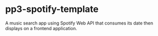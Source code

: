 # pp3-spotify-template
A music search app using Spotify Web API that consumes its date then displays on a frontend application.
